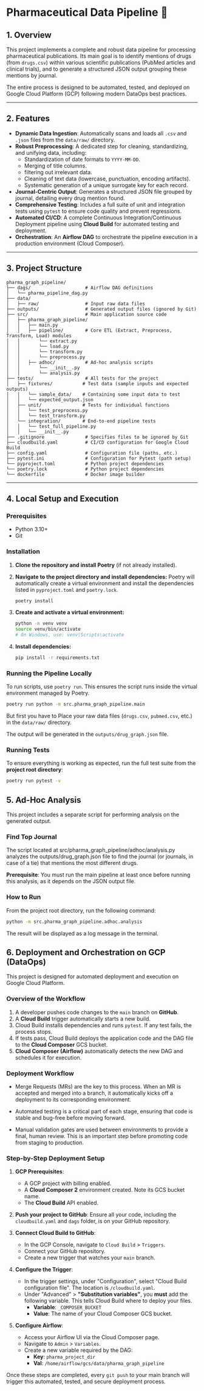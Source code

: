 # Pharmaceutical Data Pipeline 💊

## 1. Overview

This project implements a complete and robust data pipeline for processing pharmaceutical publications. Its main goal is to identify mentions of drugs (from `drugs.csv`) within various scientific publications (PubMed articles and clinical trials), and to generate a structured JSON output grouping these mentions by journal.

The entire process is designed to be automated, tested, and deployed on Google Cloud Platform (GCP) following modern DataOps best practices.

---
## 2. Features

* **Dynamic Data Ingestion**: Automatically scans and loads all `.csv` and `.json` files from the `data/raw/` directory.
* **Robust Preprocessing**: A dedicated step for cleaning, standardizing, and unifying data, including:
    * Standardization of date formats to `YYYY-MM-DD`.
    * Merging of title columns.
    * filtering out irrelevant data.
    * Cleaning of text data (lowercase, punctuation, encoding artifacts).
    * Systematic generation of a unique surrogate key for each record.
* **Journal-Centric Output**: Generates a structured JSON file grouped by journal, detailing every drug mention found.
* **Comprehensive Testing**: Includes a full suite of unit and integration tests using `pytest` to ensure code quality and prevent regressions.
* **Automated CI/CD**: A complete Continuous Integration/Continuous Deployment pipeline using **Cloud Build** for automated testing and deployment.
* **Orchestration**: An **Airflow DAG** to orchestrate the pipeline execution in a production environment (Cloud Composer).

---
## 3. Project Structure
```
pharma_graph_pipeline/
├── dags/                    # Airflow DAG definitions
│   └── pharma_pipeline_dag.py
├── data/
│   ├── raw/                 # Input raw data files
├── outputs/                 # Generated output files (ignored by Git)
├── src/                     # Main application source code
│   ├── pharma_graph_pipeline/
│   │   ├── main.py
│   │   ├── pipeline/        # Core ETL (Extract, Preprocess, Transform, Load) modules
│   │       └── extract.py
│   │       └── load.py
│   │       └── transform.py
│   │       └── preprocess.py
│   │   ├── adhoc/           # Ad-hoc analysis scripts
│   │       └── __init__.py
│   │       └── analysis.py
├── tests/                   # All tests for the project
│   ├── fixtures/           # Test data (sample inputs and expected outputs)
│   │   └── sample_data/    # Containing some input data to test
│   │   └── expected_output.json
│   ├── unit/               # Tests for individual functions
│   │   └── test_preprocess.py
│   │   └── test_transform.py
│   └── integration/        # End-to-end pipeline tests
│   │   └── test_full_pipeline.py
│   │   └── __init__.py
├── .gitignore               # Specifies files to be ignored by Git
├── cloudbuild.yaml          # CI/CD configuration for Google Cloud Build
├── config.yaml              # Configuration file (paths, etc.)
├── pytest.ini               # Configuration for Pytest (path setup)
└── pyproject.toml           # Python project dependencies
└── poetry.lock              # Python project dependencies
└── dockerfile               # Docker image builder
```

---
## 4. Local Setup and Execution

### Prerequisites

* Python 3.10+
* Git

### Installation

1.  **Clone the repository and install Poetry** (if not already installed).

2.  **Navigate to the project directory and install dependencies:**
    Poetry will automatically create a virtual environment and install the dependencies listed in `pyproject.toml` and `poetry.lock`.
    ```bash
    poetry install
    ```

2.  **Create and activate a virtual environment:**
    ```bash
    python -m venv venv
    source venv/bin/activate
    # On Windows, use: venv\Scripts\activate
    ```

3.  **Install dependencies:**
    ```bash
    pip install -r requirements.txt
    ```

### Running the Pipeline Locally
To run scripts, use `poetry run`. This ensures the script runs inside the virtual environment managed by Poetry.
```bash
poetry run python -m src.pharma_graph_pipeline.main
```
But first you have to Place your raw data files (`drugs.csv`, `pubmed.csv`, etc.) in the `data/raw/` directory.

The output will be generated in the `outputs/drug_graph.json` file.

### Running Tests

To ensure everything is working as expected, run the full test suite from the **project root directory**:
```bash 
poetry run pytest -v
```

## 5. Ad-Hoc Analysis
This project includes a separate script for performing analysis on the generated output.

### Find Top Journal
The script located at src/pharma_graph_pipeline/adhoc/analysis.py analyzes the outputs/drug_graph.json file to find the journal (or journals, in case of a tie) that mentions the most different drugs.

**Prerequisite**: You must run the main pipeline at least once before running this analysis, as it depends on the JSON output file.

### How to Run
From the project root directory, run the following command:

```bash
python -m src.pharma_graph_pipeline.adhoc.analysis
```

The result will be displayed as a log message in the terminal.

## 6. Deployment and Orchestration on GCP (DataOps)

This project is designed for automated deployment and execution on Google Cloud Platform.

### Overview of the Workflow

1.  A developer pushes code changes to the `main` branch on **GitHub**.
2.  A **Cloud Build** trigger automatically starts a new build.
3.  Cloud Build installs dependencies and runs `pytest`. If any test fails, the process stops.
4.  If tests pass, Cloud Build deploys the application code and the DAG file to the **Cloud Composer** GCS bucket.
5.  **Cloud Composer (Airflow)** automatically detects the new DAG and schedules it for execution.

### Deployment Workflow
* Merge Requests (MRs) are the key to this process. When an MR is accepted and merged into a branch, it automatically kicks off a deployment to its corresponding environment.

* Automated testing is a critical part of each stage, ensuring that code is stable and bug-free before moving forward.

* Manual validation gates are used between environments to provide a final, human review. This is an important step before promoting code from staging to production.

### Step-by-Step Deployment Setup

1.  **GCP Prerequisites**:
    * A GCP project with billing enabled.
    * A **Cloud Composer 2** environment created. Note its GCS bucket name.
    * The **Cloud Build** API enabled.

2.  **Push your project to GitHub**: Ensure all your code, including the `cloudbuild.yaml` and `dags` folder, is on your GitHub repository.

3.  **Connect Cloud Build to GitHub**:
    * In the GCP Console, navigate to `Cloud Build` > `Triggers`.
    * Connect your GitHub repository.
    * Create a new trigger that watches your `main` branch.

4.  **Configure the Trigger**:
    * In the trigger settings, under "Configuration", select "Cloud Build configuration file". The location is `/cloudbuild.yaml`.
    * Under "Advanced" > **"Substitution variables"**, you **must** add the following variable. This tells Cloud Build where to deploy your files.
        * **Variable**: `_COMPOSER_BUCKET`
        * **Value**: The name of your Cloud Composer GCS bucket.

5.  **Configure Airflow**:
    * Access your Airflow UI via the Cloud Composer page.
    * Navigate to `Admin` > `Variables`.
    * Create a new variable required by the DAG:
        * **Key**: `pharma_project_dir`
        * **Val**: `/home/airflow/gcs/data/pharma_graph_pipeline`

Once these steps are completed, every `git push` to your main branch will trigger this automated, tested, and secure deployment process.
